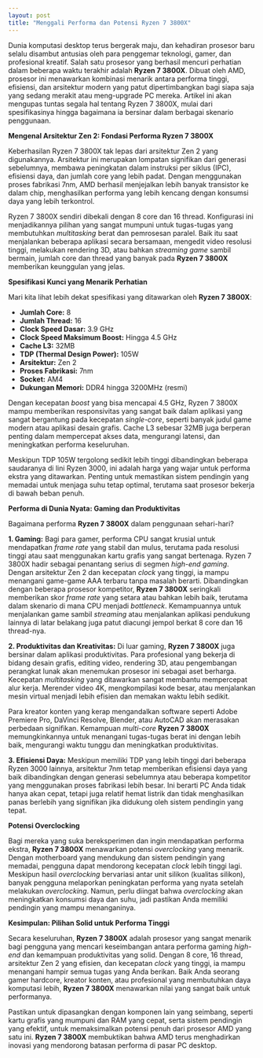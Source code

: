 ```yaml
---
layout: post
title: "Menggali Performa dan Potensi Ryzen 7 3800X"
---
```


Dunia komputasi desktop terus bergerak maju, dan kehadiran prosesor baru selalu disambut antusias oleh para penggemar teknologi, gamer, dan profesional kreatif. Salah satu prosesor yang berhasil mencuri perhatian dalam beberapa waktu terakhir adalah **Ryzen 7 3800X**. Dibuat oleh AMD, prosesor ini menawarkan kombinasi menarik antara performa tinggi, efisiensi, dan arsitektur modern yang patut dipertimbangkan bagi siapa saja yang sedang merakit atau meng-upgrade PC mereka. Artikel ini akan mengupas tuntas segala hal tentang Ryzen 7 3800X, mulai dari spesifikasinya hingga bagaimana ia bersinar dalam berbagai skenario penggunaan.

**Mengenal Arsitektur Zen 2: Fondasi Performa Ryzen 7 3800X**

Keberhasilan Ryzen 7 3800X tak lepas dari arsitektur Zen 2 yang digunakannya. Arsitektur ini merupakan lompatan signifikan dari generasi sebelumnya, membawa peningkatan dalam instruksi per siklus (IPC), efisiensi daya, dan jumlah core yang lebih padat. Dengan menggunakan proses fabrikasi 7nm, AMD berhasil menjejalkan lebih banyak transistor ke dalam chip, menghasilkan performa yang lebih kencang dengan konsumsi daya yang lebih terkontrol.

Ryzen 7 3800X sendiri dibekali dengan 8 core dan 16 thread. Konfigurasi ini menjadikannya pilihan yang sangat mumpuni untuk tugas-tugas yang membutuhkan *multitasking* berat dan pemrosesan paralel. Baik itu saat menjalankan beberapa aplikasi secara bersamaan, mengedit video resolusi tinggi, melakukan rendering 3D, atau bahkan *streaming game* sambil bermain, jumlah core dan thread yang banyak pada **Ryzen 7 3800X** memberikan keunggulan yang jelas.

**Spesifikasi Kunci yang Menarik Perhatian**

Mari kita lihat lebih dekat spesifikasi yang ditawarkan oleh **Ryzen 7 3800X**:

*   **Jumlah Core:** 8
*   **Jumlah Thread:** 16
*   **Clock Speed Dasar:** 3.9 GHz
*   **Clock Speed Maksimum Boost:** Hingga 4.5 GHz
*   **Cache L3:** 32MB
*   **TDP (Thermal Design Power):** 105W
*   **Arsitektur:** Zen 2
*   **Proses Fabrikasi:** 7nm
*   **Socket:** AM4
*   **Dukungan Memori:** DDR4 hingga 3200MHz (resmi)

Dengan kecepatan *boost* yang bisa mencapai 4.5 GHz, Ryzen 7 3800X mampu memberikan responsivitas yang sangat baik dalam aplikasi yang sangat bergantung pada kecepatan *single-core*, seperti banyak judul game modern atau aplikasi desain grafis. Cache L3 sebesar 32MB juga berperan penting dalam mempercepat akses data, mengurangi latensi, dan meningkatkan performa keseluruhan.

Meskipun TDP 105W tergolong sedikit lebih tinggi dibandingkan beberapa saudaranya di lini Ryzen 3000, ini adalah harga yang wajar untuk performa ekstra yang ditawarkan. Penting untuk memastikan sistem pendingin yang memadai untuk menjaga suhu tetap optimal, terutama saat prosesor bekerja di bawah beban penuh.

**Performa di Dunia Nyata: Gaming dan Produktivitas**

Bagaimana performa **Ryzen 7 3800X** dalam penggunaan sehari-hari?

**1. Gaming:**
Bagi para gamer, performa CPU sangat krusial untuk mendapatkan *frame rate* yang stabil dan mulus, terutama pada resolusi tinggi atau saat menggunakan kartu grafis yang sangat bertenaga. Ryzen 7 3800X hadir sebagai penantang serius di segmen *high-end gaming*. Dengan arsitektur Zen 2 dan kecepatan *clock* yang tinggi, ia mampu menangani game-game AAA terbaru tanpa masalah berarti. Dibandingkan dengan beberapa prosesor kompetitor, **Ryzen 7 3800X** seringkali memberikan skor *frame rate* yang setara atau bahkan lebih baik, terutama dalam skenario di mana CPU menjadi *bottleneck*. Kemampuannya untuk menjalankan game sambil *streaming* atau menjalankan aplikasi pendukung lainnya di latar belakang juga patut diacungi jempol berkat 8 core dan 16 thread-nya.

**2. Produktivitas dan Kreativitas:**
Di luar gaming, **Ryzen 7 3800X** juga bersinar dalam aplikasi produktivitas. Para profesional yang bekerja di bidang desain grafis, editing video, rendering 3D, atau pengembangan perangkat lunak akan menemukan prosesor ini sebagai aset berharga. Kecepatan *multitasking* yang ditawarkan sangat membantu mempercepat alur kerja. Merender video 4K, mengkompilasi kode besar, atau menjalankan mesin virtual menjadi lebih efisien dan memakan waktu lebih sedikit.

Para kreator konten yang kerap mengandalkan software seperti Adobe Premiere Pro, DaVinci Resolve, Blender, atau AutoCAD akan merasakan perbedaan signifikan. Kemampuan *multi-core* **Ryzen 7 3800X** memungkinkannya untuk menangani tugas-tugas berat ini dengan lebih baik, mengurangi waktu tunggu dan meningkatkan produktivitas.

**3. Efisiensi Daya:**
Meskipun memiliki TDP yang lebih tinggi dari beberapa Ryzen 3000 lainnya, arsitektur 7nm tetap memberikan efisiensi daya yang baik dibandingkan dengan generasi sebelumnya atau beberapa kompetitor yang menggunakan proses fabrikasi lebih besar. Ini berarti PC Anda tidak hanya akan cepat, tetapi juga relatif hemat listrik dan tidak menghasilkan panas berlebih yang signifikan jika didukung oleh sistem pendingin yang tepat.

**Potensi Overclocking**

Bagi mereka yang suka bereksperimen dan ingin mendapatkan performa ekstra, **Ryzen 7 3800X** menawarkan potensi *overclocking* yang menarik. Dengan motherboard yang mendukung dan sistem pendingin yang memadai, pengguna dapat mendorong kecepatan *clock* lebih tinggi lagi. Meskipun hasil *overclocking* bervariasi antar unit silikon (kualitas silikon), banyak pengguna melaporkan peningkatan performa yang nyata setelah melakukan *overclocking*. Namun, perlu diingat bahwa *overclocking* akan meningkatkan konsumsi daya dan suhu, jadi pastikan Anda memiliki pendingin yang mampu menanganinya.

**Kesimpulan: Pilihan Solid untuk Performa Tinggi**

Secara keseluruhan, **Ryzen 7 3800X** adalah prosesor yang sangat menarik bagi pengguna yang mencari keseimbangan antara performa gaming *high-end* dan kemampuan produktivitas yang solid. Dengan 8 core, 16 thread, arsitektur Zen 2 yang efisien, dan kecepatan *clock* yang tinggi, ia mampu menangani hampir semua tugas yang Anda berikan. Baik Anda seorang gamer hardcore, kreator konten, atau profesional yang membutuhkan daya komputasi lebih, **Ryzen 7 3800X** menawarkan nilai yang sangat baik untuk performanya.

Pastikan untuk dipasangkan dengan komponen lain yang seimbang, seperti kartu grafis yang mumpuni dan RAM yang cepat, serta sistem pendingin yang efektif, untuk memaksimalkan potensi penuh dari prosesor AMD yang satu ini. **Ryzen 7 3800X** membuktikan bahwa AMD terus menghadirkan inovasi yang mendorong batasan performa di pasar PC desktop.
